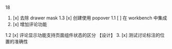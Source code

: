 18
1. [x] 去除 drawer mask
1.3 [x] 创建使用 popover
1.1 [ ] 在 workbench 中集成 
2. [x] 增加评论功能



1.2 [x] 评论显示功能支持页面组件状态的区分 【设计】
3. [x] 测试讨论标注的位置的准确性